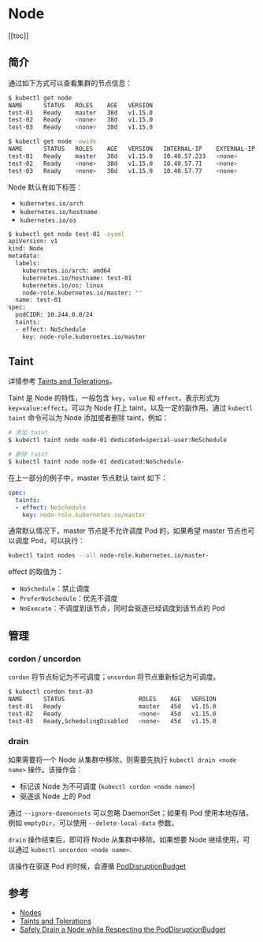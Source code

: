 # Node

[[toc]]

## 简介

通过如下方式可以查看集群的节点信息：

```bash
$ kubectl get node
NAME      STATUS   ROLES    AGE   VERSION
test-01   Ready    master   38d   v1.15.0
test-02   Ready    <none>   38d   v1.15.0
test-03   Ready    <none>   38d   v1.15.0

$ kubectl get node -owide
NAME      STATUS   ROLES    AGE   VERSION   INTERNAL-IP    EXTERNAL-IP   OS-IMAGE           KERNEL-VERSION      CONTAINER-RUNTIME
test-01   Ready    master   38d   v1.15.0   10.40.57.233   <none>        Ubuntu 16.04 LTS   4.15.0-39-generic   docker://18.6.1
test-02   Ready    <none>   38d   v1.15.0   10.40.57.71    <none>        Ubuntu 16.04 LTS   4.15.0-39-generic   docker://18.6.1
test-03   Ready    <none>   38d   v1.15.0   10.40.57.77    <none>        Ubuntu 16.04 LTS   4.15.0-39-generic   docker://18.6.1
```

Node 默认有如下标签：

- `kubernetes.io/arch`
- `kubernetes.io/hostname`
- `kubernetes.io/os`

```bash
$ kubectl get node test-01 -oyaml
apiVersion: v1
kind: Node
metadata:
  labels:
    kubernetes.io/arch: amd64
    kubernetes.io/hostname: test-01
    kubernetes.io/os: linux
    node-role.kubernetes.io/master: ""
  name: test-01
spec:
  podCIDR: 10.244.0.0/24
  taints:
  - effect: NoSchedule
    key: node-role.kubernetes.io/master
```

## Taint

详情参考 [Taints and Tolerations](https://kubernetes.io/docs/concepts/configuration/taint-and-toleration/)。

Taint 是 Node 的特性，一般包含 `key`，`value` 和 `effect`，表示形式为 `key=value:effect`。可以为 Node 打上 taint，以及一定的副作用。通过 `kubectl taint` 命令可以为 Node 添加或者删除 taint，例如：

```bash
# 添加 taint
$ kubectl taint node node-01 dedicated=special-user:NoSchedule

# 删除 taint
$ kubectl taint node node-01 dedicated:NoSchedule-
```

在上一部分的例子中，master 节点默认 taint 如下：

```yaml
spec:
  taints:
  - effect: NoSchedule
    key: node-role.kubernetes.io/master
```

通常默认情况下，master 节点是不允许调度 Pod 的，如果希望 master 节点也可以调度 Pod，可以执行：

```bash
kubectl taint nodes --all node-role.kubernetes.io/master-
```

effect 的取值为：

- `NoSchedule`：禁止调度
- `PreferNoSchedule`：优先不调度
- `NoExecute`：不调度到该节点，同时会驱逐已经调度到该节点的 Pod

## 管理

### cordon / uncordon

`cordon` 将节点标记为不可调度；`uncordon` 将节点重新标记为可调度。

```bash
$ kubectl cordon test-03
NAME      STATUS                     ROLES    AGE   VERSION
test-01   Ready                      master   45d   v1.15.0
test-02   Ready                      <none>   45d   v1.15.0
test-03   Ready,SchedulingDisabled   <none>   45d   v1.15.0
```

### drain

如果需要将一个 Node 从集群中移除，则需要先执行 `kubectl drain <node name>` 操作。该操作会：

- 标记该 Node 为不可调度 (`kubectl cordon <node name>`)
- 驱逐该 Node 上的 Pod

通过 `--ignore-daemonsets` 可以忽略 DaemonSet；如果有 Pod 使用本地存储，例如 `emptyDir`，可以使用 `--delete-local-data` 参数。

`drain` 操作结束后，即可将 Node 从集群中移除。如果想要 Node 继续使用，可以通过 `kubectl uncordon <node name>`.

该操作在驱逐 Pod 的时候，会遵循 [PodDisruptionBudget](./pod-disruption-budget.md)

## 参考

- [Nodes](https://kubernetes.io/docs/concepts/architecture/nodes/)
- [Taints and Tolerations](https://kubernetes.io/docs/concepts/configuration/taint-and-toleration/)
- [Safely Drain a Node while Respecting the PodDisruptionBudget](https://kubernetes.io/docs/tasks/administer-cluster/safely-drain-node/)